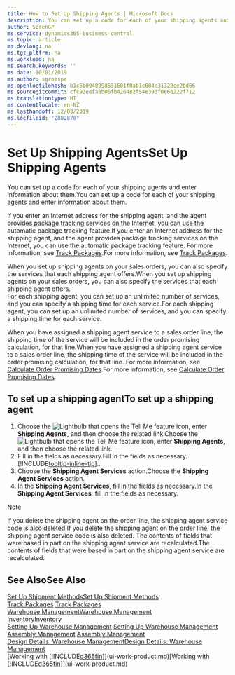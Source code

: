 ```yaml
---
title: How to Set Up Shipping Agents | Microsoft Docs
description: You can set up a code for each of your shipping agents and enter information about them.
author: SorenGP
ms.service: dynamics365-business-central
ms.topic: article
ms.devlang: na
ms.tgt_pltfrm: na
ms.workload: na
ms.search.keywords: ''
ms.date: 10/01/2019
ms.author: sgroespe
ms.openlocfilehash: b1c5b0940998531601f0ab1c604c31328ce2bd66
ms.sourcegitcommit: cfc92eefa8b06fb426482f54e393f0e6e222f712
ms.translationtype: HT
ms.contentlocale: en-NZ
ms.lasthandoff: 12/03/2019
ms.locfileid: "2882870"
---
```

# <a name="set-up-shipping-agents"></a><span data-ttu-id="50c61-103">Set Up Shipping Agents</span><span class="sxs-lookup"><span data-stu-id="50c61-103">Set Up Shipping Agents</span></span>
<span data-ttu-id="50c61-104">You can set up a code for each of your shipping agents and enter information about them.</span><span class="sxs-lookup"><span data-stu-id="50c61-104">You can set up a code for each of your shipping agents and enter information about them.</span></span>  

<span data-ttu-id="50c61-105">If you enter an Internet address for the shipping agent, and the agent provides package tracking services on the Internet, you can use the automatic package tracking feature.</span><span class="sxs-lookup"><span data-stu-id="50c61-105">If you enter an Internet address for the shipping agent, and the agent provides package tracking services on the Internet, you can use the automatic package tracking feature.</span></span> <span data-ttu-id="50c61-106">For more information, see [Track Packages](sales-how-track-packages.md).</span><span class="sxs-lookup"><span data-stu-id="50c61-106">For more information, see [Track Packages](sales-how-track-packages.md).</span></span>

<span data-ttu-id="50c61-107">When you set up shipping agents on your sales orders, you can also specify the services that each shipping agent offers.</span><span class="sxs-lookup"><span data-stu-id="50c61-107">When you set up shipping agents on your sales orders, you can also specify the services that each shipping agent offers.</span></span>  
<span data-ttu-id="50c61-108">For each shipping agent, you can set up an unlimited number of services, and you can specify a shipping time for each service.</span><span class="sxs-lookup"><span data-stu-id="50c61-108">For each shipping agent, you can set up an unlimited number of services, and you can specify a shipping time for each service.</span></span>  

<span data-ttu-id="50c61-109">When you have assigned a shipping agent service to a sales order line, the shipping time of the service will be included in the order promising calculation, for that line.</span><span class="sxs-lookup"><span data-stu-id="50c61-109">When you have assigned a shipping agent service to a sales order line, the shipping time of the service will be included in the order promising calculation, for that line.</span></span> <span data-ttu-id="50c61-110">For more information, see [Calculate Order Promising Dates](sales-how-to-calculate-order-promising-dates.md).</span><span class="sxs-lookup"><span data-stu-id="50c61-110">For more information, see [Calculate Order Promising Dates](sales-how-to-calculate-order-promising-dates.md).</span></span>

## <a name="to-set-up-a-shipping-agent"></a><span data-ttu-id="50c61-111">To set up a shipping agent</span><span class="sxs-lookup"><span data-stu-id="50c61-111">To set up a shipping agent</span></span>  
1.  <span data-ttu-id="50c61-112">Choose the ![Lightbulb that opens the Tell Me feature](media/ui-search/search_small.png "Tell me what you want to do") icon, enter **Shipping Agents**, and then choose the related link.</span><span class="sxs-lookup"><span data-stu-id="50c61-112">Choose the ![Lightbulb that opens the Tell Me feature](media/ui-search/search_small.png "Tell me what you want to do") icon, enter **Shipping Agents**, and then choose the related link.</span></span>  
2.  <span data-ttu-id="50c61-113">Fill in the fields as necessary.</span><span class="sxs-lookup"><span data-stu-id="50c61-113">Fill in the fields as necessary.</span></span> [!INCLUDE[tooltip-inline-tip](includes/tooltip-inline-tip_md.md)]<span data-ttu-id="50c61-114">.</span><span class="sxs-lookup"><span data-stu-id="50c61-114">.</span></span>  
3.  <span data-ttu-id="50c61-115">Choose the **Shipping Agent Services** action.</span><span class="sxs-lookup"><span data-stu-id="50c61-115">Choose the **Shipping Agent Services** action.</span></span>
4. <span data-ttu-id="50c61-116">In the **Shipping Agent Services**, fill in the fields as necessary.</span><span class="sxs-lookup"><span data-stu-id="50c61-116">In the **Shipping Agent Services**, fill in the fields as necessary.</span></span>

> [!NOTE]  
>  <span data-ttu-id="50c61-117">If you delete the shipping agent on the order line, the shipping agent service code is also deleted.</span><span class="sxs-lookup"><span data-stu-id="50c61-117">If you delete the shipping agent on the order line, the shipping agent service code is also deleted.</span></span> <span data-ttu-id="50c61-118">The contents of fields that were based in part on the shipping agent service are recalculated.</span><span class="sxs-lookup"><span data-stu-id="50c61-118">The contents of fields that were based in part on the shipping agent service are recalculated.</span></span>  

## <a name="see-also"></a><span data-ttu-id="50c61-119">See Also</span><span class="sxs-lookup"><span data-stu-id="50c61-119">See Also</span></span>
[<span data-ttu-id="50c61-120">Set Up Shipment Methods</span><span class="sxs-lookup"><span data-stu-id="50c61-120">Set Up Shipment Methods</span></span>](sales-how-set-up-shipment-methods.md)  
<span data-ttu-id="50c61-121">[Track Packages](sales-how-track-packages.md)  </span><span class="sxs-lookup"><span data-stu-id="50c61-121">[Track Packages](sales-how-track-packages.md)  </span></span>  
[<span data-ttu-id="50c61-122">Warehouse Management</span><span class="sxs-lookup"><span data-stu-id="50c61-122">Warehouse Management</span></span>](warehouse-manage-warehouse.md)  
[<span data-ttu-id="50c61-123">Inventory</span><span class="sxs-lookup"><span data-stu-id="50c61-123">Inventory</span></span>](inventory-manage-inventory.md)  
<span data-ttu-id="50c61-124">[Setting Up Warehouse Management](warehouse-setup-warehouse.md)   </span><span class="sxs-lookup"><span data-stu-id="50c61-124">[Setting Up Warehouse Management](warehouse-setup-warehouse.md)   </span></span>  
<span data-ttu-id="50c61-125">[Assembly Management](assembly-assemble-items.md)  </span><span class="sxs-lookup"><span data-stu-id="50c61-125">[Assembly Management](assembly-assemble-items.md)  </span></span>  
[<span data-ttu-id="50c61-126">Design Details: Warehouse Management</span><span class="sxs-lookup"><span data-stu-id="50c61-126">Design Details: Warehouse Management</span></span>](design-details-warehouse-management.md)  
<span data-ttu-id="50c61-127">[Working with [!INCLUDE[d365fin](includes/d365fin_md.md)]](ui-work-product.md)</span><span class="sxs-lookup"><span data-stu-id="50c61-127">[Working with [!INCLUDE[d365fin](includes/d365fin_md.md)]](ui-work-product.md)</span></span>  
